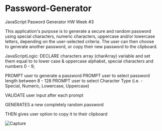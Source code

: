 # Password-Generator
JavaScript Pasword Generator HW Week #3

This application's purpose is to generate a secure and random password using special characters, numeric characters, uppercase and/or lowercase letters, depending on the user-selected criteria. The user can then choose to generate another password, or copy their new password to the clipboard.

JavaScriptLogic: DECLARE characters array (charArray) variable and set them equal to to lower case & uppercase alphabet, special characters and numbers 0 - 9;

PROMPT user to generate a password
PROMPT user to select password length between 8 - 128
PROMPT user to select Character Type (i.e. - Special, Numeric, Lowercase, Uppercase)

VALIDATE user input after each prompt

GENERATES a new completely random password

THEN gives user option to copy it to their clipboard


![Capture](https://user-images.githubusercontent.com/56567819/68538452-4e029500-033a-11ea-803e-4c49f41eb352.PNG)